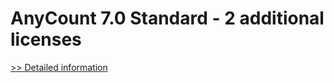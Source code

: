 # AnyCount 7.0 Standard - 2 additional licenses
[>> Detailed information](https://secure.shareit.com/shareit/product.html?productid=300340524&affiliateid=200057808)
